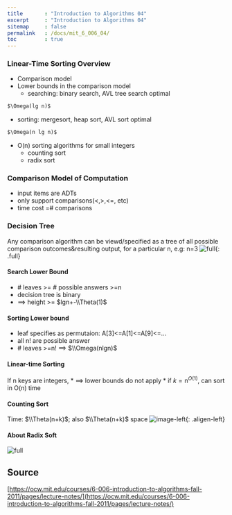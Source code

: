 ```yaml
---
title       : "Introduction to Algorithms 04"
excerpt     : "Introduction to Algorithms 04"
sitemap     : false
permalink   : /docs/mit_6_006_04/
toc         : true
---
```



### Linear-Time Sorting Overview
* Comparison model
* Lower bounds in the comparison model
  - searching: binary search, AVL tree search optimal 

```markdown
$\Omega(lg n)$
```
  - sorting: mergesort, heap sort, AVL sort optimal

```markdown
$\Omega(n lg n)$
```

* O(n) sorting algorithms for small integers
  - counting sort
  - radix sort
### Comparison Model of Computation
* input items are ADTs
* only support comparisons(<,>,<=, etc)
* time cost =# comparisons
### Decision Tree
Any comparison algorithm can be viewd/specified as a tree of all possible comparison outcomes&resulting output, for a particular n, e.g: n=3
![full](https://hostux.social/system/media_attachments/files/109/792/412/686/129/682/original/d5cbbddf2d8ef7ce.jpeg){: .full}
#### Search Lower Bound
* \# leaves >= \# possible answers >=n
* decision tree is binary
* ==> height >= $lgn+-\\Theta(1)$
#### Sorting Lower bound
* leaf specifies as permutaion: A[3]<=A[1]<=A[9]<=...
* all n! are possible answer
* \# leaves >=n! ==> $\\Omega(nlgn)$
#### Linear-time Sorting
If n keys are integers,
    * ==> lower bounds do not apply
    * if $k=\mathrm{n}^{O(1)}$, can sort in O(n) time
#### Counting Sort
Time: $\\Theta(n+k)$; also $\\Theta(n+k)$ space
![image-left](https://hostux.social/system/media_attachments/files/109/792/525/563/444/839/original/05ed5d0a71d4215a.jpeg){: .aligen-left}
#### About Radix Soft 
![full](https://hostux.social/system/media_attachments/files/109/792/564/978/371/751/original/e38c2de5f9218910.jpeg)


## Source
[https://ocw.mit.edu/courses/6-006-introduction-to-algorithms-fall-2011/pages/lecture-notes/](https://ocw.mit.edu/courses/6-006-introduction-to-algorithms-fall-2011/pages/lecture-notes/)